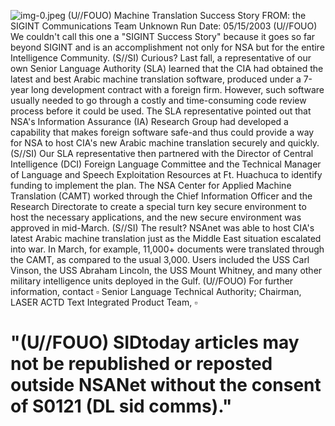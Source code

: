 ![img-0.jpeg](img-0.jpeg)
(U//FOUO) Machine Translation Success Story
FROM: the SIGINT Communications Team
Unknown
Run Date: 05/15/2003
(U//FOUO) We couldn't call this one a "SIGINT Success Story" because it goes so far beyond SIGINT and is an accomplishment not only for NSA but for the entire Intelligence Community.
(S//SI) Curious? Last fall, a representative of our own Senior Language Authority (SLA) learned that the CIA had obtained the latest and best Arabic machine translation software, produced under a 7-year long development contract with a foreign firm. However, such software usually needed to go through a costly and time-consuming code review process before it could be used. The SLA representative pointed out that NSA's Information Assurance (IA) Research Group had developed a capability that makes foreign software safe-and thus could provide a way for NSA to host CIA's new Arabic machine translation securely and quickly.
(S//SI) Our SLA representative then partnered with the Director of Central Intelligence (DCI) Foreign Language Committee and the Technical Manager of Language and Speech Exploitation Resources at Ft. Huachuca to identify funding to implement the plan. The NSA Center for Applied Machine Translation (CAMT) worked through the Chief Information Officer and the Research Directorate to create a special turn key secure environment to host the necessary applications, and the new secure environment was approved in mid-March.
(S//SI) The result? NSAnet was able to host CIA's latest Arabic machine translation just as the Middle East situation escalated into war. In March, for example, 11,000+ documents were translated through the CAMT, as compared to the usual 3,000. Users included the USS Carl Vinson, the USS Abraham Lincoln, the USS Mount Whitney, and many other military intelligence units deployed in the Gulf.
(U//FOUO) For further information, contact $\square$ Senior Language Technical Authority; Chairman, LASER ACTD Text Integrated Product Team, $\square$

# "(U//FOUO) SIDtoday articles may not be republished or reposted outside NSANet without the consent of S0121 (DL sid comms)."
